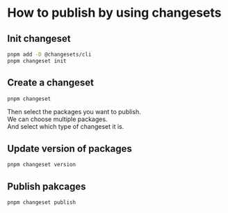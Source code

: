 # How to publish by using changesets

## Init changeset

```bash
pnpm add -D @changesets/cli
pnpm changeset init
```

## Create a changeset

```bash
pnpm changeset
```

Then select the packages you want to publish.  
We can choose multiple packages.  
And select which type of changeset it is.

## Update version of packages

```bash
pnpm changeset version
```

## Publish pakcages

```bash
pnpm changeset publish
```
